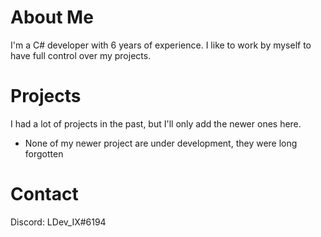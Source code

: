 # About Me
I'm a C# developer with 6 years of experience.
I like to work by myself to have full control over my projects.

# Projects
I had a lot of projects in the past, but I'll only add the newer ones here.
- None of my newer project are under development, they were long forgotten

# Contact
Discord: LDev_IX#6194
